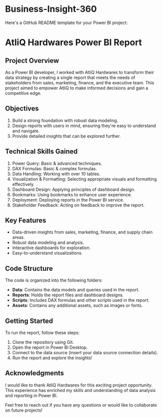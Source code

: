 # Business-Insight-360
Here's a GitHub README template for your Power BI project:

**AtliQ Hardwares Power BI Report**
=====================================

**Project Overview**
------------------

As a Power BI developer, I worked with AtliQ Hardwares to transform their data strategy by creating a single report that meets the needs of stakeholders from sales, marketing, finance, and the executive team. This project aimed to empower AtliQ to make informed decisions and gain a competitive edge.

**Objectives**
--------------

1. Build a strong foundation with robust data modeling.
2. Design reports with users in mind, ensuring they're easy to understand and navigate.
3. Provide detailed insights that can be explored further.

**Technical Skills Gained**
---------------------------

1. Power Query: Basic & advanced techniques.
2. DAX Formulas: Basic & complex formulas.
3. Data Handling: Working with over 10 tables.
4. Visualization & Formatting: Selecting appropriate visuals and formatting effectively.
5. Dashboard Design: Applying principles of dashboard design.
6. Bookmarks: Using bookmarks to enhance user experience.
7. Deployment: Deploying reports in the Power BI service.
8. Stakeholder Feedback: Acting on feedback to improve the report.

**Key Features**
----------------

* Data-driven insights from sales, marketing, finance, and supply chain areas.
* Robust data modeling and analysis.
* Interactive dashboards for exploration.
* Easy-to-understand visualizations.

**Code Structure**
-----------------

The code is organized into the following folders:

* **Data**: Contains the data models and queries used in the report.
* **Reports**: Holds the report files and dashboard designs.
* **Scripts**: Includes DAX formulas and other scripts used in the report.
* **Assets**: Contains any additional assets, such as images or fonts.

**Getting Started**
-------------------

To run the report, follow these steps:

1. Clone the repository using Git.
2. Open the report in Power BI Desktop.
3. Connect to the data source (insert your data source connection details).
4. Run the report and explore the insights!

**Acknowledgments**
------------------

I would like to thank AtliQ Hardwares for this exciting project opportunity. This experience has enriched my skills and understanding of data analysis and reporting in Power BI.

Feel free to reach out if you have any questions or would like to collaborate on future projects!
